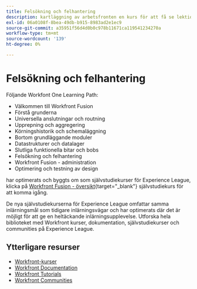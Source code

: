 ```yaml
---
title: Felsökning och felhantering
description: kartläggning av arbetsfronten en kurs för att få se lektionskurser
exl-id: 06a0108f-8bea-49db-b915-8983ad2e1ec9
source-git-commit: a35951f56d4d0b0c978b11671ca119541234270a
workflow-type: tm+mt
source-wordcount: '139'
ht-degree: 0%

---
```


# Felsökning och felhantering

Följande Workfont One Learning Path:

* Välkommen till Workfront Fusion
* Förstå grunderna
* Universella anslutningar och routning
* Upprepning och aggregering
* Körningshistorik och schemaläggning
* Bortom grundläggande moduler
* Datastrukturer och datalager
* Slutliga funktionella bitar och bobs
* Felsökning och felhantering
* Workfront Fusion - administration
* Optimering och testning av design

har optimerats och byggts om som självstudiekurser för Experience League, klicka på [Workfront Fusion - översikt](https://experienceleague.adobe.com/docs/workfront-learn/tutorials-workfront/fusion/welcome-to-workfront-fusion/workfront-fusion-overview.html?lang=en){target="_blank"} självstudiekurs för att komma igång.

De nya självstudiekurserna för Experience League omfattar samma inlärningsmål som tidigare inlärningsvägar och har optimerats där det är möjligt för att ge en heltäckande inlärningsupplevelse.  Utforska hela biblioteket med Workfront kurser, dokumentation, självstudiekurser och communities på Experience League.

## Ytterligare resurser

* [Workfront-kurser](https://experienceleague.adobe.com/?lang=en&amp;Solution=Workfront#courses)
* [Workfront Documentation](https://experienceleague.adobe.com/docs/workfront.html)
* [Workfront Tutorials](https://experienceleague.adobe.com/docs/workfront-learn/tutorials-workfront/home.html)
* [Workfront Communities](https://experienceleaguecommunities.adobe.com/t5/workfront/ct-p/workfront)
